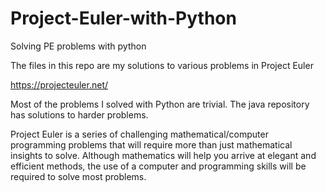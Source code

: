 # Project-Euler-with-Python
Solving PE problems with python

The files in this repo are my solutions to various problems in Project Euler

https://projecteuler.net/

Most of the problems I solved with Python are trivial.
The java repository has solutions to harder problems.


Project Euler is a series of challenging mathematical/computer
programming problems that will require more than just mathematical
insights to solve. Although mathematics will help you arrive at elegant
and efficient methods, the use of a computer and programming skills will be required to solve most problems.
